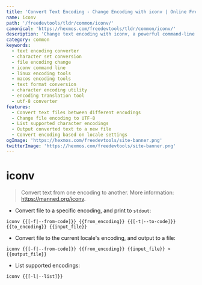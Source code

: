 ```yaml
---
title: 'Convert Text Encoding - Change Encoding with iconv | Online Free DevTools by Hexmos'
name: iconv
path: '/freedevtools/tldr/common/iconv/'
canonical: 'https://hexmos.com/freedevtools/tldr/common/iconv/'
description: 'Change text encoding with iconv, a powerful command-line conversion utility. Convert file formats, character sets, and more effortlessly. Free online tool, no registration required.'
category: common
keywords:
  - text encoding converter
  - character set conversion
  - file encoding change
  - iconv command line
  - linux encoding tools
  - macos encoding tools
  - text format conversion
  - character encoding utility
  - encoding translation tool
  - utf-8 converter
features:
  - Convert text files between different encodings
  - Change file encoding to UTF-8
  - List supported character encodings
  - Output converted text to a new file
  - Convert encoding based on locale settings
ogImage: 'https://hexmos.com/freedevtools/site-banner.png'
twitterImage: 'https://hexmos.com/freedevtools/site-banner.png'
---
```


# iconv

> Convert text from one encoding to another.
> More information: <https://manned.org/iconv>.

- Convert file to a specific encoding, and print to `stdout`:

`iconv {{[-f|--from-code]}} {{from_encoding}} {{[-t|--to-code]}} {{to_encoding}} {{input_file}}`

- Convert file to the current locale's encoding, and output to a file:

`iconv {{[-f|--from-code]}} {{from_encoding}} {{input_file}} > {{output_file}}`

- List supported encodings:

`iconv {{[-l|--list]}}`
